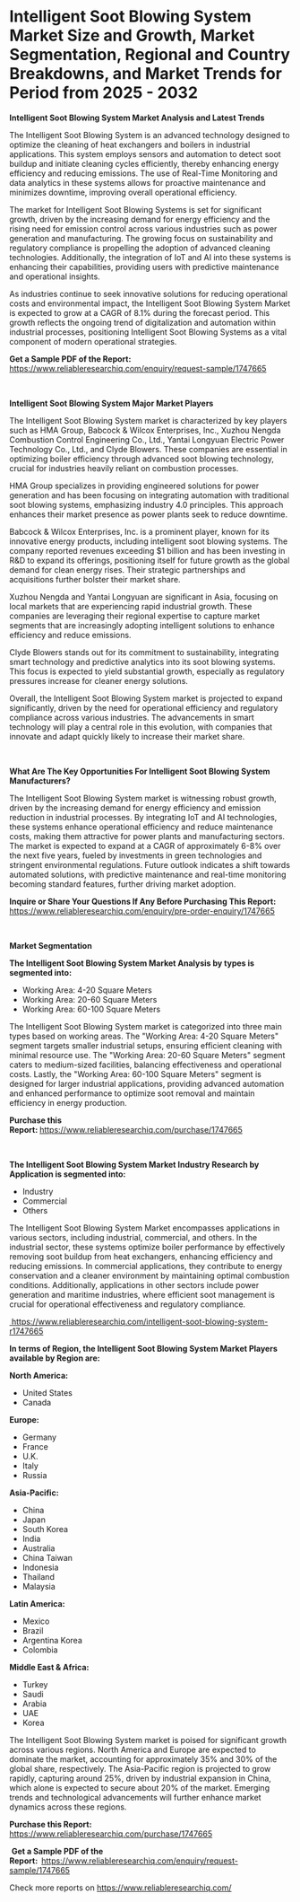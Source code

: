 <p><h1>Intelligent Soot Blowing System Market Size and Growth, Market Segmentation, Regional and Country Breakdowns, and Market Trends for Period from 2025 -  2032</h1></p><p><strong>Intelligent Soot Blowing System Market Analysis and Latest Trends</strong></p>
<p><p>The Intelligent Soot Blowing System is an advanced technology designed to optimize the cleaning of heat exchangers and boilers in industrial applications. This system employs sensors and automation to detect soot buildup and initiate cleaning cycles efficiently, thereby enhancing energy efficiency and reducing emissions. The use of Real-Time Monitoring and data analytics in these systems allows for proactive maintenance and minimizes downtime, improving overall operational efficiency.</p><p>The market for Intelligent Soot Blowing Systems is set for significant growth, driven by the increasing demand for energy efficiency and the rising need for emission control across various industries such as power generation and manufacturing. The growing focus on sustainability and regulatory compliance is propelling the adoption of advanced cleaning technologies. Additionally, the integration of IoT and AI into these systems is enhancing their capabilities, providing users with predictive maintenance and operational insights.</p><p>As industries continue to seek innovative solutions for reducing operational costs and environmental impact, the Intelligent Soot Blowing System Market is expected to grow at a CAGR of 8.1% during the forecast period. This growth reflects the ongoing trend of digitalization and automation within industrial processes, positioning Intelligent Soot Blowing Systems as a vital component of modern operational strategies.</p></p>
<p><strong>Get a Sample PDF of the Report:&nbsp;</strong> <a href="https://www.reliableresearchiq.com/enquiry/request-sample/1747665?utm_campaign=3066&utm_medium=2&utm_source=Github&utm_content=ia&utm_term=10042025&utm_id=intelligent-soot-blowing-system">https://www.reliableresearchiq.com/enquiry/request-sample/1747665</a></p>
<p>&nbsp;</p>
<p><strong>Intelligent Soot Blowing System Major Market Players</strong></p>
<p><p>The Intelligent Soot Blowing System market is characterized by key players such as HMA Group, Babcock & Wilcox Enterprises, Inc., Xuzhou Nengda Combustion Control Engineering Co., Ltd., Yantai Longyuan Electric Power Technology Co., Ltd., and Clyde Blowers. These companies are essential in optimizing boiler efficiency through advanced soot blowing technology, crucial for industries heavily reliant on combustion processes.</p><p>HMA Group specializes in providing engineered solutions for power generation and has been focusing on integrating automation with traditional soot blowing systems, emphasizing industry 4.0 principles. This approach enhances their market presence as power plants seek to reduce downtime.</p><p>Babcock & Wilcox Enterprises, Inc. is a prominent player, known for its innovative energy products, including intelligent soot blowing systems. The company reported revenues exceeding $1 billion and has been investing in R&D to expand its offerings, positioning itself for future growth as the global demand for clean energy rises. Their strategic partnerships and acquisitions further bolster their market share.</p><p>Xuzhou Nengda and Yantai Longyuan are significant in Asia, focusing on local markets that are experiencing rapid industrial growth. These companies are leveraging their regional expertise to capture market segments that are increasingly adopting intelligent solutions to enhance efficiency and reduce emissions.</p><p>Clyde Blowers stands out for its commitment to sustainability, integrating smart technology and predictive analytics into its soot blowing systems. This focus is expected to yield substantial growth, especially as regulatory pressures increase for cleaner energy solutions.</p><p>Overall, the Intelligent Soot Blowing System market is projected to expand significantly, driven by the need for operational efficiency and regulatory compliance across various industries. The advancements in smart technology will play a central role in this evolution, with companies that innovate and adapt quickly likely to increase their market share.</p></p>
<p>&nbsp;</p>
<p><strong>What Are The Key Opportunities For Intelligent Soot Blowing System Manufacturers?</strong></p>
<p><p>The Intelligent Soot Blowing System market is witnessing robust growth, driven by the increasing demand for energy efficiency and emission reduction in industrial processes. By integrating IoT and AI technologies, these systems enhance operational efficiency and reduce maintenance costs, making them attractive for power plants and manufacturing sectors. The market is expected to expand at a CAGR of approximately 6-8% over the next five years, fueled by investments in green technologies and stringent environmental regulations. Future outlook indicates a shift towards automated solutions, with predictive maintenance and real-time monitoring becoming standard features, further driving market adoption.</p></p>
<p><strong>Inquire or Share Your Questions If Any Before Purchasing This Report:</strong> <a href="https://www.reliableresearchiq.com/enquiry/pre-order-enquiry/1747665?utm_campaign=3066&utm_medium=2&utm_source=Github&utm_content=ia&utm_term=10042025&utm_id=intelligent-soot-blowing-system">https://www.reliableresearchiq.com/enquiry/pre-order-enquiry/1747665</a></p>
<p>&nbsp;</p>
<p><strong>Market Segmentation</strong></p>
<p><strong>The Intelligent Soot Blowing System Market Analysis by types is segmented into:</strong></p>
<p><ul><li>Working Area: 4-20 Square Meters</li><li>Working Area: 20-60 Square Meters</li><li>Working Area: 60-100 Square Meters</li></ul></p>
<p><p>The Intelligent Soot Blowing System market is categorized into three main types based on working areas. The "Working Area: 4-20 Square Meters" segment targets smaller industrial setups, ensuring efficient cleaning with minimal resource use. The "Working Area: 20-60 Square Meters" segment caters to medium-sized facilities, balancing effectiveness and operational costs. Lastly, the "Working Area: 60-100 Square Meters" segment is designed for larger industrial applications, providing advanced automation and enhanced performance to optimize soot removal and maintain efficiency in energy production.</p></p>
<p><strong>Purchase this Report:&nbsp;</strong><a href="https://www.reliableresearchiq.com/purchase/1747665?utm_campaign=3066&utm_medium=2&utm_source=Github&utm_content=ia&utm_term=10042025&utm_id=intelligent-soot-blowing-system">https://www.reliableresearchiq.com/purchase/1747665</a></p>
<p>&nbsp;</p>
<p><strong>The Intelligent Soot Blowing System Market Industry Research by Application is segmented into:</strong></p>
<p><ul><li>Industry</li><li>Commercial</li><li>Others</li></ul></p>
<p><p>The Intelligent Soot Blowing System Market encompasses applications in various sectors, including industrial, commercial, and others. In the industrial sector, these systems optimize boiler performance by effectively removing soot buildup from heat exchangers, enhancing efficiency and reducing emissions. In commercial applications, they contribute to energy conservation and a cleaner environment by maintaining optimal combustion conditions. Additionally, applications in other sectors include power generation and maritime industries, where efficient soot management is crucial for operational effectiveness and regulatory compliance.</p></p>
<p><a href="https://www.reliableresearchiq.com/intelligent-soot-blowing-system-r1747665?utm_campaign=3066&utm_medium=2&utm_source=Github&utm_content=ia&utm_term=10042025&utm_id=intelligent-soot-blowing-system">&nbsp;https://www.reliableresearchiq.com/intelligent-soot-blowing-system-r1747665</a></p>
<p><strong>In terms of Region, the Intelligent Soot Blowing System Market Players available by Region are:</strong></p>
<p>
    <p> <strong> North America: </strong>
        <ul>
            <li>United States</li>
            <li>Canada</li>
        </ul>
        </p> 
    <p> <strong> Europe: </strong>
        <ul>
            <li>Germany</li>
            <li>France</li>
            <li>U.K.</li>
            <li>Italy</li>
            <li>Russia</li>
        </ul>
        </p> 
    <p> <strong> Asia-Pacific: </strong>
        <ul>
            <li>China</li>
            <li>Japan</li>
            <li>South Korea</li>
            <li>India</li>
            <li>Australia</li>
            <li>China Taiwan</li>
            <li>Indonesia</li>
            <li>Thailand</li>
            <li>Malaysia</li>
        </ul>
        </p> 
    <p> <strong> Latin America: </strong>
        <ul>
            <li>Mexico</li>
            <li>Brazil</li>
            <li>Argentina Korea</li>
            <li>Colombia</li>
        </ul>
        </p> 
    <p> <strong> Middle East & Africa: </strong>
        <ul>
            <li>Turkey</li>
            <li>Saudi</li>
            <li>Arabia</li>
            <li>UAE</li>
            <li>Korea</li>
        </ul>
    </p>
    </p>
<p><p>The Intelligent Soot Blowing System market is poised for significant growth across various regions. North America and Europe are expected to dominate the market, accounting for approximately 35% and 30% of the global share, respectively. The Asia-Pacific region is projected to grow rapidly, capturing around 25%, driven by industrial expansion in China, which alone is expected to secure about 20% of the market. Emerging trends and technological advancements will further enhance market dynamics across these regions.</p></p>
<p><strong>Purchase this Report: </strong><a href="https://www.reliableresearchiq.com/purchase/1747665?utm_campaign=3066&utm_medium=2&utm_source=Github&utm_content=ia&utm_term=10042025&utm_id=intelligent-soot-blowing-system">https://www.reliableresearchiq.com/purchase/1747665</a></p>
<p>&nbsp;<strong>Get a Sample PDF of the Report:&nbsp;&nbsp;</strong><a href="https://www.reliableresearchiq.com/enquiry/request-sample/1747665?utm_campaign=3066&utm_medium=2&utm_source=Github&utm_content=ia&utm_term=10042025&utm_id=intelligent-soot-blowing-system">https://www.reliableresearchiq.com/enquiry/request-sample/1747665</a></p>
<p><strong></strong></p>
<p>Check more reports on <a href="https://www.reliableresearchiq.com/?utm_campaign=3066&utm_medium=2&utm_source=Github&utm_content=ia&utm_term=10042025&utm_id=intelligent-soot-blowing-system">https://www.reliableresearchiq.com/</a></p>